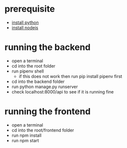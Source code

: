 # prerequisite
- [install python](https://www.digitalocean.com/community/tutorial_series/how-to-install-and-set-up-a-local-programming-environment-for-python-3)
- [install nodejs](https://www.digitalocean.com/community/tutorial_series/how-to-install-node-js-and-create-a-local-development-environment)

# running the backend
- open a terminal
- cd into the root folder
- run pipenv shell
  - if this does not work then run pip install pipenv first
- cd into the backend folder
- run python manage.py runserver
- check localhost:8000/api to see if it is running fine

# running the frontend
- open a terminal
- cd into the root/frontend folder
- run npm install
- run npm start
